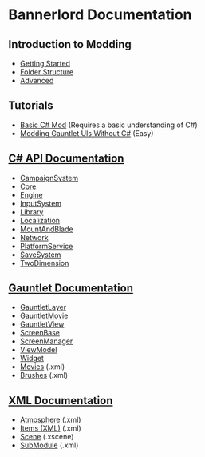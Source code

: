 # Bannerlord Documentation

## Introduction to Modding

* [Getting Started](_intro/getting-started.md)
* [Folder Structure](_intro/folder-structure.md)
* [Advanced](_intro/advanced.md)

## Tutorials

* [Basic C\# Mod](_tutorials/basic-csharp-mod.md) \(Requires a basic understanding of C\#\)
* [Modding Gauntlet UIs Without C#](_tutorials/modding-gauntlet-without-csharp.md) \(Easy\)

## [C# API Documentation](_csharp-api/README.md)

* [CampaignSystem](_csharp-api/campaignsystem/README.md)
* [Core](_csharp-api/core/README.md)
* [Engine](_csharp-api/engine/README.md)
* [InputSystem](_csharp-api/inputsystem/README.md)
* [Library](_csharp-api/library/README.md)
* [Localization](_csharp-api/localization/README.md)
* [MountAndBlade](_csharp-api/mountandblade/README.md)
* [Network](_csharp-api/network/README.md)
* [PlatformService](_csharp-api/platformservice/README.md)
* [SaveSystem](_csharp-api/savesystem/README.md)
* [TwoDimension](_csharp-api/twodimension/README.md)

## [Gauntlet Documentation](_gauntlet/README.md)

* [GauntletLayer](_gauntlet/gauntletlayer.md)
* [GauntletMovie](_gauntlet/gauntletmovie.md)
* [GauntletView](_gauntlet/gauntletview.md)
* [ScreenBase](_gauntlet/screenbase.md)
* [ScreenManager](_gauntlet/screenmanager.md)
* [ViewModel](_gauntlet/viewmodel.md)
* [Widget](_gauntlet/widget.md)
* [Movies](_gauntlet/movie.md) \(.xml\)
* [Brushes](_gauntlet/brush.md) \(.xml\)

## [XML Documentation](_xmldocs)

* [Atmosphere](_xmldocs/atmosphere.md) \(.xml\)
* [Items \(XML\)](_xmldocs/Items) (.xml)
* [Scene](_xmldocs/scene.md) \(.xscene\)
* [SubModule](_xmldocs/submodule.md) \(.xml\)

